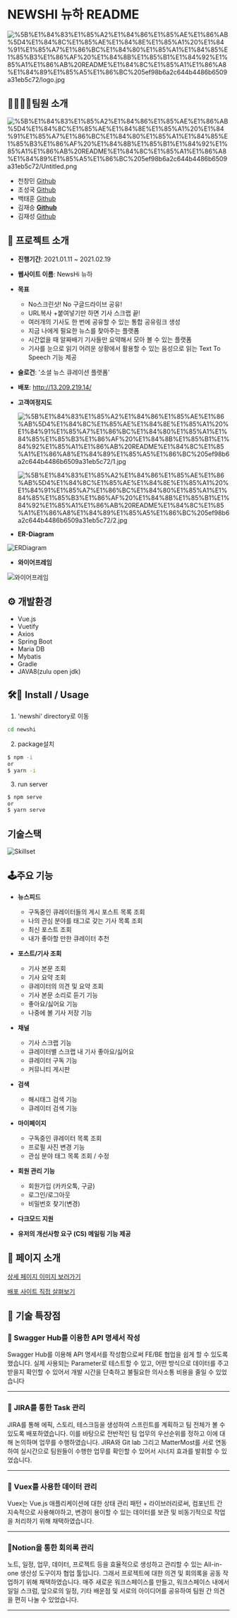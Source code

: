 # NEWSHI 뉴하 README


![%5B%E1%84%83%E1%85%A2%E1%84%86%E1%85%AE%E1%86%AB%5D4%E1%84%8C%E1%85%AE%E1%84%8E%E1%85%A1%20%E1%84%91%E1%85%A7%E1%86%BC%E1%84%80%E1%85%A1%E1%84%85%E1%85%B3%E1%86%AF%20%E1%84%8B%E1%85%B1%E1%84%92%E1%85%A1%E1%86%AB%20README%E1%84%8C%E1%85%A1%E1%86%A8%E1%84%89%E1%85%A5%E1%86%BC%205ef98b6a2c644b4486b6509a31eb5c72/logo.jpg](README.assets/logo.jpg)

## **👨‍👨‍👧‍👦팀원 소개**

![%5B%E1%84%83%E1%85%A2%E1%84%86%E1%85%AE%E1%86%AB%5D4%E1%84%8C%E1%85%AE%E1%84%8E%E1%85%A1%20%E1%84%91%E1%85%A7%E1%86%BC%E1%84%80%E1%85%A1%E1%84%85%E1%85%B3%E1%86%AF%20%E1%84%8B%E1%85%B1%E1%84%92%E1%85%A1%E1%86%AB%20README%E1%84%8C%E1%85%A1%E1%86%A8%E1%84%89%E1%85%A5%E1%86%BC%205ef98b6a2c644b4486b6509a31eb5c72/Untitled.png](README.assets/Untitled.png)

- 천창민 [Github](https://github.com/chunawoos)
- 조성국 [Github](https://github.com/likelionSungGuk)
- 백태훈 [Github](https://github.com/whiteburnout)
- 김재승 **[Github](https://github.com/kimjaeseung)**
- 김재성 [Github](https://github.com/JS-2)


## 📑 프로젝트 소개

- **진행기간**: 2021.01.11 ~ 2021.02.19

- **웹사이트 이름**: NewsHi  뉴하

- **목표**
  
    - No스크린샷! No 구글드라이브 공유!
    - URL복사 +붙여넣기만 하면 기사 스크랩 끝!
    - 여러개의 기사도 한 번에 공유할 수 있는 통합 공유링크 생성
    - 지금 나에게 필요한 뉴스를 찾아주는 플랫폼
    - 시간없을 때 알짜배기 기사들만 요약해서 모아 볼 수 있는 플랫폼
    - 기사를 눈으로 읽기 어려운 상황에서 활용할 수 있는 음성으로 읽는 Text To Speech 기능 제공
    
- **슬로건**: '소셜 뉴스 큐레이션 플랫폼'

- **배포**: http://13.209.219.14/

- **고객여정지도**

    ![%5B%E1%84%83%E1%85%A2%E1%84%86%E1%85%AE%E1%86%AB%5D4%E1%84%8C%E1%85%AE%E1%84%8E%E1%85%A1%20%E1%84%91%E1%85%A7%E1%86%BC%E1%84%80%E1%85%A1%E1%84%85%E1%85%B3%E1%86%AF%20%E1%84%8B%E1%85%B1%E1%84%92%E1%85%A1%E1%86%AB%20README%E1%84%8C%E1%85%A1%E1%86%A8%E1%84%89%E1%85%A5%E1%86%BC%205ef98b6a2c644b4486b6509a31eb5c72/1.jpg](README.assets/1.jpg)

    ![%5B%E1%84%83%E1%85%A2%E1%84%86%E1%85%AE%E1%86%AB%5D4%E1%84%8C%E1%85%AE%E1%84%8E%E1%85%A1%20%E1%84%91%E1%85%A7%E1%86%BC%E1%84%80%E1%85%A1%E1%84%85%E1%85%B3%E1%86%AF%20%E1%84%8B%E1%85%B1%E1%84%92%E1%85%A1%E1%86%AB%20README%E1%84%8C%E1%85%A1%E1%86%A8%E1%84%89%E1%85%A5%E1%86%BC%205ef98b6a2c644b4486b6509a31eb5c72/2.jpg](README.assets/2.jpg)

- **ER-Diagram**

![ERDiagram](README.assets/ERDiagram.jpg)

- **와이어프레임**

![와이어프레임](README.assets/wireframe.jpg)

## ⚙️ 개발환경

- Vue.js
- Vuetify
- Axios
- Spring Boot
- Maria DB
- Mybatis
- Gradle
- JAVA8(zulu open jdk)

## 🛠️📑 Install / Usage

1. 'newshi' directory로 이동

```bash
cd newshi
```

2. package설치

```bash
$ npm -i
or 
$ yarn -i
```

3. run server

```bash
$ npm serve
or 
$ yarn serve
```



## 기술스택

![Skillset](README.assets/skillset.png)



## 🕹️주요 기능

- **뉴스피드**
    - 구독중인 큐레이터들의 게시 포스트 목록 조회
    - 나의 관심 분야를 태그로 갖는 기사 목록 조회
    - 최신 포스트 조회
    - 내가 좋아할 만한 큐레이터 추천
- **포스트/기사 조회**
    - 기사 본문 조회
    - 기사 요약 조회
    - 큐레이터의 의견 및 요약 조회
    - 기사 본문 소리로 듣기 기능
    - 좋아요/싫어요 기능
    - 나중에 볼 기사 저장 기능
- **채널**
    - 기사 스크랩 기능
    - 큐레이터별 스크랩 내 기사 좋아요/싫어요
    - 큐레이터 구독 기능
    - 커뮤니티 게시판
- **검색**
    - 해시태그 검색 기능
    - 큐레이터 검색 기능
- **마이페이지**
    - 구독중인 큐레이터 목록 조회
    - 프로필 사진 변경 기능
    - 관심 분야 태그 목록 조회 / 수정
- **회원 관리 기능**
    - 회원가입 (카카오톡, 구글)
    - 로그인/로그아웃
    - 비밀번호 찾기(변경)
-  **다크모드 지원**

- **유저의 개선사항 요구 (CS) 메일링 기능 제공**

## 🙈 페이지 소개

[상세 페이지 이미지 보러가기](./page_detail.md)

[배포 사이트 직접 살펴보기](http://13.209.219.14/)

## 📌 기술 특장점

### **📃 Swagger Hub를 이용한 API 명세서 작성**

Swagger Hub를 이용해 API 명세서를 작성함으로써 FE/BE 협업을 쉽게 할 수 있도록 했습니다. 실제 사용되는 Parameter로 테스트할 수 있고, 어떤 방식으로 데이터를 주고받을지 확인할 수 있어서 개발 시간을 단축하고 불필요한 의사소통 비용을 줄일 수 있었습니다

---

### 🌈 **JIRA를 통한 Task 관리**

 JIRA를 통해 에픽, 스토리, 테스크등을 생성하여 스프린트를 계획하고 팀 전체가 볼  수 있도록 배포하였습니다. 이를 바탕으로 전반적인 팀 업무의 우선순위를 정하고 이에 대해 논의하며 업무를 수행하였습니다. JIRA와 Git lab 그리고 MatterMost를 서로 연동하여 실시간으로 팀원들이 수행한 업무를 확인할 수 있어서 시너지 효과를 발휘할 수 있었습니다.

---

### 📕 **Vuex를 사용한 데이터 관리**

Vuex는 Vue.js 애플리케이션에 대한 상태 관리 패턴 + 라이브러리로써, 컴포넌트 간 지속적으로 사용해야하고, 변경이 용이할 수 있는 데이터를 보관 및 비동기적으로 작업을 처리하기 위해 채택하였습니다.

---

### **📄Notion을 통한 회의록 관리**

노트, 일정, 업무, 데이터, 프로젝트 등을 효율적으로 생성하고 관리할 수 있는 All-in-one 생산성 도구이자 협업 툴입니다. 그래서 프로젝트에 대한 의견 및 회의록을 공동 작업하기 위해 채택하였습니다. 
매주 새로운 워크스페이스를 만들고, 워크스페이스 내에서 일일 스크럼, 앞으로의 일정, 기타 배운점 및 서로의 아이디어를 공유하여 팀원 간 의견을 편히 나눌 수 있었습니다.

---